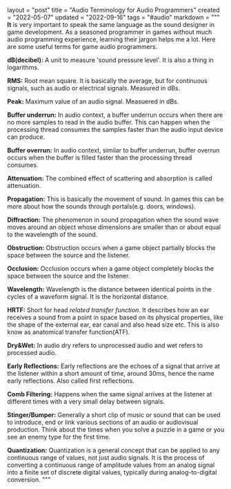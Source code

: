 layout = "post"
title = "Audio Terminology for Audio Programmers"
created = "2022-05-07"
updated = "2022-09-16"
tags = "#audio"
markdown = """
**It** is very important to speak the same language as the sound designer in game development. As a seasoned programmer in games without much audio programming experience, learning their jargon helps me a lot. Here are some useful terms for game audio programmers.

**dB(decibel):** A unit to measure 'sound pressure level'. It is also a thing in
logarithms.

**RMS:** Root mean square. It is basically the average, but for continuous
signals, such as audio or electrical signals. Measured in dBs.

**Peak:** Maximum value of an audio signal. Measuered in dBs.

**Buffer underrun:** In audio context, a buffer underrun occurs when there are no
more samples to read in the audio buffer. This can happen when the processing thread
consumes the samples faster than the audio input device can produce.

**Buffer overrun:** In audio context, similar to buffer underrun, buffer overrun occurs
when the buffer is filled faster than the processing thread consumes.

**Attenuation:** The combined effect of scattering and absorption is called attenuation.

**Propagation:** This is basically the movement of sound. In games this can be more about how the sounds through portals(e.g. doors, windows).

**Diffraction:** The phenomenon in sound propagation when the sound wave moves around an object whose dimensions are smaller than or about equal to the wavelength of the sound.

**Obstruction:** Obstruction occurs when a game object partially blocks the space between the source and the listener.

**Occlusion:** Occlusion occurs when a game object completely blocks the space between the source and the listener.

**Wavelength:** Wavelength is the distance between identical points in the cycles of a waveform signal. It is the horizontal distance.

**HRTF:** Short for head *related transfer function*. It describes how an ear receives a sound from a point in space based on its physical properties, like the shape of the external ear, ear canal and also head size etc. This is also know as anatomical transfer function(ATF).

**Dry&Wet:** In audio dry refers to unprocessed audio and wet refers to processed audio.

**Early Reflections:** Early reflections are the echoes of a signal that arrive at the listener within a short amount of time, around 30ms, hence the name early reflections. Also called first reflections.

**Comb Filtering:** Happens when the same signal arrives at the listener at different times with a very small delay between signals.

**Stinger/Bumper:** Generally a short clip of music or sound that can be used to introduce, end or link various sections of an audio or audiovisual production. Think about the times when you solve a puzzle in a game or you see an enemy type for the first time.

**Quantization:** Quantization is a general concept that can be applied to any continuous range of values, not just audio signals. It is the process of converting a continuous range of amplitude values from an analog signal into a finite set of discrete digital values, typically during analog-to-digital conversion.
"""